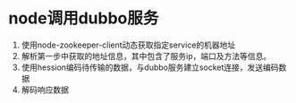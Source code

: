 # node调用dubbo服务
1. 使用node-zookeeper-client动态获取指定service的机器地址
2. 解析第一步中获取的地址信息，其中包含了服务ip，端口及方法等信息。
3. 使用hession编码待传输的数据，与dubbo服务建立socket连接，发送编码数据
4. 解码响应数据